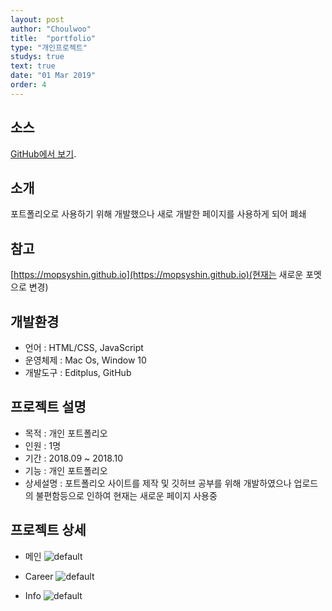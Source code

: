 ```yaml
---
layout: post
author: "Choulwoo"
title:  "portfolio"
type: "개인프로젝트"
studys: true
text: true
date: "01 Mar 2019"
order: 4
---
```


## 소스
[GitHub에서 보기](https://github.com/Kimchoulwoo/choulwoo).

## 소개
포트폴리오로 사용하기 위해 개발했으나 새로 개발한 페이지를 사용하게 되어 폐쇄<br>

## 참고
[https://mopsyshin.github.io](https://mopsyshin.github.io)(현재는 새로운 포멧으로 변경)

## 개발환경
- 언어 : HTML/CSS, JavaScript
- 운영체제 :  Mac Os, Window 10
- 개발도구 : Editplus, GitHub

## 프로젝트 설명
- 목적 : 개인 포트폴리오
- 인원 : 1명
- 기간 : 2018.09 ~ 2018.10
- 기능 : 개인 포트폴리오
- 상세설명 : 포트폴리오 사이트를 제작 및 깃허브 공부를 위해 개발하였으나 업로드의 불편함등으로 인하여 현재는 새로운 페이지 사용중


## 프로젝트 상세
* 메인
![default](https://user-images.githubusercontent.com/38024403/53784508-dd100f80-3f58-11e9-8163-2e4e70705850.JPG)

* Career
![default](https://user-images.githubusercontent.com/38024403/53784509-dd100f80-3f58-11e9-8d8f-37ff05b00fbf.JPG)

* Info
![default](https://user-images.githubusercontent.com/38024403/53784510-dd100f80-3f58-11e9-8238-523302421d42.JPG)
